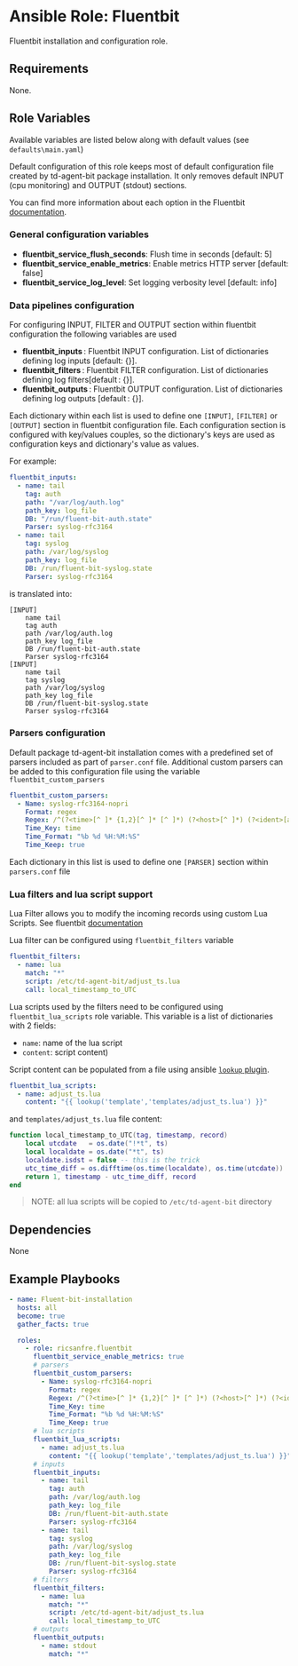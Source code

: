 Ansible Role: Fluentbit
=========

Fluentbit installation and configuration role.


Requirements
------------

None.


Role Variables
--------------

Available variables are listed below along with default values (see `defaults\main.yaml`)

Default configuration of this role keeps most of default configuration file created by td-agent-bit package installation. It only removes default INPUT (cpu monitoring) and OUTPUT (stdout) sections.

You can find more information about each option in the Fluentbit [documentation](https://docs.fluentbit.io/manual/administration/configuring-fluent-bit/configuration-file).


### General configuration variables

* **fluentbit_service_flush_seconds**: Flush time in seconds [default: 5]
* **fluentbit_service_enable_metrics**: Enable metrics HTTP server [default: false]
* **fluentbit_service_log_level**: Set logging verbosity level [default: info]

### Data pipelines configuration

For configuring INPUT, FILTER and OUTPUT section within fluentbit configuration the following variables are used 

* **fluentbit_inputs** : Fluentbit INPUT configuration. List of dictionaries defining log inputs  [default: {}].
* **fluentbit_filters** : Fluentbit FILTER configuration. List of dictionaries defining log filters[default : {}].
* **fluentbit_outputs** : Fluentbit OUTPUT configuration. List of dictionaries defining log outputs [default : {}].

Each dictionary within each list is used to define one `[INPUT]`, `[FILTER]` or `[OUTPUT]` section in fluentbit configuration file. Each configuration section is configured with key/values couples, so the dictionary's keys are used as configuration keys and dictionary's value as values.

For example:

```yml
fluentbit_inputs:
  - name: tail
    tag: auth
    path: "/var/log/auth.log" 
    path_key: log_file 
    DB: "/run/fluent-bit-auth.state"
    Parser: syslog-rfc3164
  - name: tail
    tag: syslog
    path: /var/log/syslog 
    path_key: log_file 
    DB: /run/fluent-bit-syslog.state
    Parser: syslog-rfc3164
```
is translated into:

```
[INPUT]
    name tail
    tag auth
    path /var/log/auth.log
    path_key log_file
    DB /run/fluent-bit-auth.state
    Parser syslog-rfc3164
[INPUT]
    name tail
    tag syslog
    path /var/log/syslog
    path_key log_file
    DB /run/fluent-bit-syslog.state
    Parser syslog-rfc3164

```

### Parsers configuration

Default package td-agent-bit installation comes with a predefined set of parsers included as part of `parser.conf` file.
Additional custom parsers can be added to this configuration file using the variable `fluentbit_custom_parsers`

```yml
fluentbit_custom_parsers:
  - Name: syslog-rfc3164-nopri
    Format: regex
    Regex: /^(?<time>[^ ]* {1,2}[^ ]* [^ ]*) (?<host>[^ ]*) (?<ident>[a-zA-Z0-9_\/\.\-]*)(?:\[(?<pid>[0-9]+)\])?(?:[^\:]*\:)? *(?<message>.*)$/
    Time_Key: time
    Time_Format: "%b %d %H:%M:%S"
    Time_Keep: true
```
Each dictionary in this list is used to define one `[PARSER]` section within `parsers.conf` file 


### Lua filters and lua script support

Lua Filter allows you to modify the incoming records using custom Lua Scripts. See fluentbit [documentation](https://docs.fluentbit.io/manual/pipeline/filters/lua)

Lua filter can be configured using `fluentbit_filters` variable

```yml
fluentbit_filters:
  - name: lua
    match: "*"
    script: /etc/td-agent-bit/adjust_ts.lua
    call: local_timestamp_to_UTC
```
Lua scripts used by the filters need to be configured using `fluentbit_lua_scripts` role variable. This variable is a list of dictionaries with 2 fields:
- `name`: name of the lua script
- `content`: script content)

Script content can be populated from a file using ansible [`lookup` plugin](https://docs.ansible.com/ansible/latest/plugins/lookup.html).

```yml
fluentbit_lua_scripts:
  - name: adjust_ts.lua
    content: "{{ lookup('template','templates/adjust_ts.lua') }}"

```
and `templates/adjust_ts.lua` file content:

```lua
function local_timestamp_to_UTC(tag, timestamp, record)
    local utcdate   = os.date("!*t", ts)
    local localdate = os.date("*t", ts)
    localdate.isdst = false -- this is the trick
    utc_time_diff = os.difftime(os.time(localdate), os.time(utcdate))
    return 1, timestamp - utc_time_diff, record
end
```

> NOTE: all lua scripts will be copied to `/etc/td-agent-bit` directory

Dependencies
------------

None

Example Playbooks
-----------------

```yml
- name: Fluent-bit-installation
  hosts: all
  become: true
  gather_facts: true

  roles:
    - role: ricsanfre.fluentbit
      fluentbit_service_enable_metrics: true
      # parsers
      fluentbit_custom_parsers:
        - Name: syslog-rfc3164-nopri
          Format: regex
          Regex: /^(?<time>[^ ]* {1,2}[^ ]* [^ ]*) (?<host>[^ ]*) (?<ident>[a-zA-Z0-9_\/\.\-]*)(?:\[(?<pid>[0-9]+)\])?(?:[^\:]*\:)? *(?<message>.*)$/
          Time_Key: time
          Time_Format: "%b %d %H:%M:%S"
          Time_Keep: true
      # lua scripts
      fluentbit_lua_scripts:
        - name: adjust_ts.lua
          content: "{{ lookup('template','templates/adjust_ts.lua') }}"
      # inputs
      fluentbit_inputs:
        - name: tail
          tag: auth
          path: /var/log/auth.log 
          path_key: log_file 
          DB: /run/fluent-bit-auth.state
          Parser: syslog-rfc3164
        - name: tail
          tag: syslog
          path: /var/log/syslog 
          path_key: log_file 
          DB: /run/fluent-bit-syslog.state
          Parser: syslog-rfc3164
      # filters
      fluentbit_filters:
        - name: lua
          match: "*"
          script: /etc/td-agent-bit/adjust_ts.lua
          call: local_timestamp_to_UTC
      # outputs
      fluentbit_outputs:
        - name: stdout
          match: "*"
```
